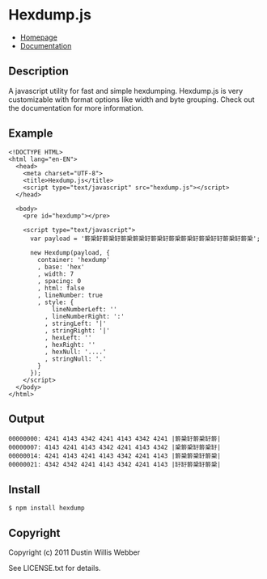# Hexdump.js

* [Homepage](https://github.com/mephux/hexdump.js)
* [Documentation](https://github.com/mephux/hexdump.js)

## Description

A javascript utility for fast and simple hexdumping. Hexdump.js is very customizable
with format options like width and byte grouping. Check out the documentation for
more information.

## Example
    
    <!DOCTYPE HTML>
    <html lang="en-EN">
      <head>
        <meta charset="UTF-8">
        <title>Hexdump.js</title>
        <script type="text/javascript" src="hexdump.js"></script>
      </head>
      
      <body>
        <pre id="hexdump"></pre>
        
        <script type="text/javascript">
          var payload = '䉁䅃䍂䉁䅃䍂䉁䅃䉁䅃䍂䉁䅃䍂䉁䅃䉁䅃䍂䉁䅃䍂䍂䉁䅃䍂䉁䅃';

          new Hexdump(payload, {
            container: 'hexdump'
            , base: 'hex'
            , width: 7
            , spacing: 0
            , html: false
            , lineNumber: true
            , style: {
                lineNumberLeft: ''
              , lineNumberRight: ':'
              , stringLeft: '|'
              , stringRight: '|'
              , hexLeft: ''
              , hexRight: ''
              , hexNull: '....'
              , stringNull: '.'
            }
          });
        </script>
      </body>
    </html>

## Output

    00000000: 4241 4143 4342 4241 4143 4342 4241 |䉁䅃䍂䉁䅃䍂䉁|
    00000007: 4143 4241 4143 4342 4241 4143 4342 |䅃䉁䅃䍂䉁䅃䍂|
    00000014: 4241 4143 4241 4143 4342 4241 4143 |䉁䅃䉁䅃䍂䉁䅃|
    00000021: 4342 4342 4241 4143 4342 4241 4143 |䍂䍂䉁䅃䍂䉁䅃|

## Install

	$ npm install hexdump

## Copyright

Copyright (c) 2011 Dustin Willis Webber

See LICENSE.txt for details.